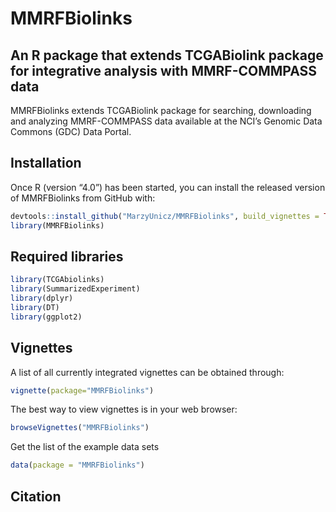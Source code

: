 
<!-- README.md is generated from README.Rmd. Please edit that file -->

# MMRFBiolinks

## An R package that extends TCGABiolink package for integrative analysis with MMRF-COMMPASS data

<!-- badges: start -->

<!-- badges: end -->

MMRFBiolinks extends TCGABiolink package for searching, downloading and
analyzing MMRF-COMMPASS data available at the NCI’s Genomic Data Commons
(GDC) Data Portal.

## Installation

Once R (version “4.0”) has been started, you can install the released
version of MMRFBiolinks from GitHub with:

``` r
devtools::install_github("MarzyUnicz/MMRFBiolinks", build_vignettes = TRUE)
library(MMRFBiolinks)
```

## Required libraries

``` r
library(TCGAbiolinks)
library(SummarizedExperiment)
library(dplyr)
library(DT)
library(ggplot2)
```

## Vignettes

A list of all currently integrated vignettes can be obtained through:

``` r
vignette(package="MMRFBiolinks")
```

The best way to view vignettes is in your web browser:

``` r
browseVignettes("MMRFBiolinks")
```

Get the list of the example data sets

``` r
data(package = "MMRFBiolinks")
```

## Citation

